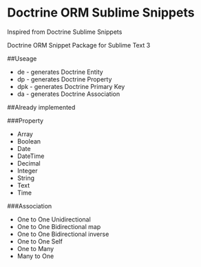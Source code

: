 Doctrine ORM Sublime Snippets
=========================

Inspired from Doctrine Sublime Snippets

Doctrine ORM Snippet Package for Sublime Text 3


##Useage

* de - generates Doctrine Entity
* dp - generates Doctrine Property
* dpk - generates Doctrine Primary Key
* da - generates Doctrine Association

##Already implemented

###Property

* Array
* Boolean
* Date
* DateTime
* Decimal
* Integer
* String
* Text
* Time

###Association

* One to One Unidirectional
* One to One Bidirectional map
* One to One Bidirectional inverse
* One to One Self
* One to Many
* Many to One